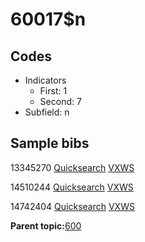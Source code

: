 # 60017$n

## Codes

-   Indicators
    -   First: 1
    -   Second: 7
-   Subfield: n

## Sample bibs

13345270 [Quicksearch](https://search.library.yale.edu/catalog/13345270) [VXWS](http://prodorbis.library.yale.edu:7014/vxws/GetHoldingsService?bibId=13345270)

14510244 [Quicksearch](https://search.library.yale.edu/catalog/14510244) [VXWS](http://prodorbis.library.yale.edu:7014/vxws/GetHoldingsService?bibId=14510244)

14742404 [Quicksearch](https://search.library.yale.edu/catalog/14742404) [VXWS](http://prodorbis.library.yale.edu:7014/vxws/GetHoldingsService?bibId=14742404)

**Parent topic:**[600](../../tags/600/600.md)

